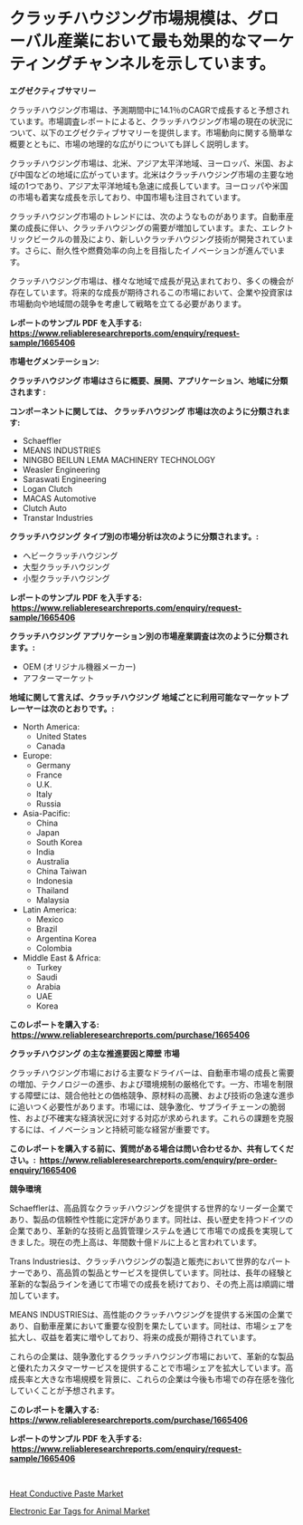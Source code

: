 <p><h1>クラッチハウジング市場規模は、グローバル産業において最も効果的なマーケティングチャンネルを示しています。</h1></p><p><strong>エグゼクティブサマリー</strong></p>
<p><p>クラッチハウジング市場は、予測期間中に14.1％のCAGRで成長すると予想されています。市場調査レポートによると、クラッチハウジング市場の現在の状況について、以下のエグゼクティブサマリーを提供します。市場動向に関する簡単な概要とともに、市場の地理的な広がりについても詳しく説明します。</p><p>クラッチハウジング市場は、北米、アジア太平洋地域、ヨーロッパ、米国、および中国などの地域に広がっています。北米はクラッチハウジング市場の主要な地域の1つであり、アジア太平洋地域も急速に成長しています。ヨーロッパや米国の市場も着実な成長を示しており、中国市場も注目されています。</p><p>クラッチハウジング市場のトレンドには、次のようなものがあります。自動車産業の成長に伴い、クラッチハウジングの需要が増加しています。また、エレクトリックビークルの普及により、新しいクラッチハウジング技術が開発されています。さらに、耐久性や燃費効率の向上を目指したイノベーションが進んでいます。</p><p>クラッチハウジング市場は、様々な地域で成長が見込まれており、多くの機会が存在しています。将来的な成長が期待されるこの市場において、企業や投資家は市場動向や地域間の競争を考慮して戦略を立てる必要があります。</p></p>
<p><strong>レポートのサンプル PDF を入手する: <a href="https://www.reliableresearchreports.com/enquiry/request-sample/1665406">https://www.reliableresearchreports.com/enquiry/request-sample/1665406</a></strong></p>
<p><strong>市場セグメンテーション:</strong></p>
<p><strong> クラッチハウジング 市場はさらに概要、展開、アプリケーション、地域に分類されます :</strong></p>
<p><strong>コンポーネントに関しては、 クラッチハウジング 市場は次のように分類されます: &nbsp;</strong></p>
<p><ul><li>Schaeffler</li><li>MEANS INDUSTRIES</li><li>NINGBO BEILUN LEMA MACHINERY TECHNOLOGY</li><li>Weasler Engineering</li><li>Saraswati Engineering</li><li>Logan Clutch</li><li>MACAS Automotive</li><li>Clutch Auto</li><li>Transtar Industries</li></ul></p>
<p><strong> クラッチハウジング タイプ別の市場分析は次のように分類されます。:</strong></p>
<p><ul><li>ヘビークラッチハウジング</li><li>大型クラッチハウジング</li><li>小型クラッチハウジング</li></ul></p>
<p><strong>レポートのサンプル PDF を入手する: &nbsp;<a href="https://www.reliableresearchreports.com/enquiry/request-sample/1665406">https://www.reliableresearchreports.com/enquiry/request-sample/1665406</a></strong></p>
<p><strong> クラッチハウジング アプリケーション別の市場産業調査は次のように分類されます。:</strong></p>
<p><ul><li>OEM (オリジナル機器メーカー)</li><li>アフターマーケット</li></ul></p>
<p><strong>地域に関して言えば、クラッチハウジング 地域ごとに利用可能なマーケットプレーヤーは次のとおりです。:</strong></p>
<p><ul>
    <li>
        North America:
        <ul>
            <li>United States</li>
            <li>Canada</li>
        </ul>
    </li>
    <li>
        Europe:
        <ul>
            <li>Germany</li>
            <li>France</li>
            <li>U.K.</li>
            <li>Italy</li>
            <li>Russia</li>
        </ul>
    </li>
    <li>
        Asia-Pacific:
        <ul>
            <li>China</li>
            <li>Japan</li>
            <li>South Korea</li>
            <li>India</li>
            <li>Australia</li>
            <li>China Taiwan</li>
            <li>Indonesia</li>
            <li>Thailand</li>
            <li>Malaysia</li>
        </ul>
    </li>
    <li>
        Latin America:
        <ul>
            <li>Mexico</li>
            <li>Brazil</li>
            <li>Argentina Korea</li>
            <li>Colombia</li>
        </ul>
    </li>
    <li>
        Middle East & Africa:
        <ul>
            <li>Turkey</li>
            <li>Saudi</li>
            <li>Arabia</li>
            <li>UAE</li>
            <li>Korea</li>
        </ul>
    </li>
    </ul></p>
<p><strong>このレポートを購入する: &nbsp;<a href="https://www.reliableresearchreports.com/purchase/1665406">https://www.reliableresearchreports.com/purchase/1665406</a></strong></p>
<p><strong>クラッチハウジング の主な推進要因と障壁 市場</strong></p>
<p><p>クラッチハウジング市場における主要なドライバーは、自動車市場の成長と需要の増加、テクノロジーの進歩、および環境規制の厳格化です。一方、市場を制限する障壁には、競合他社との価格競争、原材料の高騰、および技術の急速な進歩に追いつく必要性があります。市場には、競争激化、サプライチェーンの脆弱性、および不確実な経済状況に対する対応が求められます。これらの課題を克服するには、イノベーションと持続可能な経営が重要です。</p></p>
<p><strong>このレポートを購入する前に、質問がある場合は問い合わせるか、共有してください。:&nbsp; <a href="https://www.reliableresearchreports.com/enquiry/pre-order-enquiry/1665406">https://www.reliableresearchreports.com/enquiry/pre-order-enquiry/1665406</a></strong></p>
<p><strong>競争環境</strong></p>
<p><p>Schaefflerは、高品質なクラッチハウジングを提供する世界的なリーダー企業であり、製品の信頼性や性能に定評があります。同社は、長い歴史を持つドイツの企業であり、革新的な技術と品質管理システムを通じて市場での成長を実現してきました。現在の売上高は、年間数十億ドルに上ると言われています。</p><p>Trans Industriesは、クラッチハウジングの製造と販売において世界的なパートナーであり、高品質の製品とサービスを提供しています。同社は、長年の経験と革新的な製品ラインを通じて市場での成長を続けており、その売上高は順調に増加しています。</p><p>MEANS INDUSTRIESは、高性能のクラッチハウジングを提供する米国の企業であり、自動車産業において重要な役割を果たしています。同社は、市場シェアを拡大し、収益を着実に増やしており、将来の成長が期待されています。</p><p>これらの企業は、競争激化するクラッチハウジング市場において、革新的な製品と優れたカスタマーサービスを提供することで市場シェアを拡大しています。高成長率と大きな市場規模を背景に、これらの企業は今後も市場での存在感を強化していくことが予想されます。</p></p>
<p><strong>このレポートを購入する: &nbsp; <a href="https://www.reliableresearchreports.com/purchase/1665406">https://www.reliableresearchreports.com/purchase/1665406</a></strong></p>
<p><strong>レポートのサンプル PDF を入手する: &nbsp;<a href="https://www.reliableresearchreports.com/enquiry/request-sample/1665406">https://www.reliableresearchreports.com/enquiry/request-sample/1665406</a></strong><strong></strong></p>
<p>&nbsp;</p>
<p><p><a href="https://crocus-run-b5a.notion.site/Heat-Conductive-Paste-Market-with-the-goal-of-estimating-the-market-size-and-future-growth-potential-4fe111dea86f4cdba0dade6a051a480a">Heat Conductive Paste Market</a></p><p><a href="https://github.com/santosh758595/Market-Research-Report-List-4/blob/main/electronic-ear-tags-for-animal-market.md">Electronic Ear Tags for Animal Market</a></p></p>